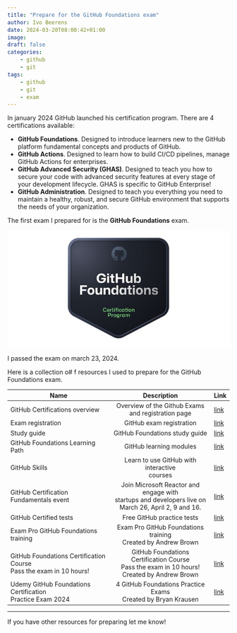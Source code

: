 ```yaml
---
title: "Prepare for the GitHub Foundations exam"
author: Ivo Beerens
date: 2024-03-20T08:00:42+01:00
image: 
draft: false
categories:
    - github
    - git
tags:
    - github
    - git
    - exam
---
```


In january 2024 GitHub launched his certification program. There are 4 certifications available:

- **GitHub Foundations**. Designed to introduce learners new to the GitHub platform fundamental concepts and products of GitHub.
- **GitHub Actions**. Designed to learn how to build CI/CD pipelines, manage GitHub Actions for enterprises.
- **GitHub Advanced Security (GHAS)**. Designed to teach you how to secure your code with advanced security features at every stage of your development lifecycle. GHAS is specific to GitHub Enterprise!
- **GitHub Administration**. Designed to teach you everything you need to maintain a healthy, robust, and secure GitHub environment that supports the needs of your organization. 

The first exam I prepared for is the **GitHub Foundations** exam.

![ghfoundations](images/ghfoundations.jpeg)

I passed the exam on march 23, 2024.

Here is a collection o# f resources I used to prepare for the GitHub Foundations exam.

|**Name** | **Description** | **Link** | 
| --- | :---: | --- | 
| GitHub Certifications overview | Overview of the Github Exams <br/> and registration page |  [link](https://resources.github.com/learn/certifications/)
| Exam registration | GitHub exam registration | [link](https://examregistration.github.com/) |
| Study guide | GitHub Foundations study guide | [link](https://assets.ctfassets.net/wfutmusr1t3h/1kmMx7AwI4qH8yIZgOmQlP/79e6ff1dfdee589d84a24dd763b1eef7/github-foundations-exam-study-guide__1_.pdf) |
| GitHub Foundations Learning Path | GitHub learning modules |  [link](https://aka.ms/learn/github-foundations) | 
| GitHub Skills | Learn to use GitHub with interactive <br/> courses | [link](https://skills.github.com/)
| GitHub Certification Fundamentals event | Join Microsoft Reactor and engage with <br/> startups and developers live on <br/> March 26, April 2, 9 and 16.| [link](https://developer.microsoft.com/en-us/reactor/series/S-1298/) |
| GitHub Certified tests | Free GitHub practice tests | [link](https://ghcertified.com/) |
| Exam Pro GitHub Foundations training | Exam Pro GitHub Foundations training <br/> Created by Andrew Brown | [link](https://www.exampro.co/github-foundations) 
| GitHub Foundations Certification Course <br/> Pass the exam in 10 hours! | GitHub Foundations Certification Course <br/> Pass the exam in 10 hours! <br/> Created by Andrew Brown | [link](https://youtu.be/Jdc0i7RcBv8?si=qLh345Hjupre41qk)
| Udemy GitHub Foundations Certification <br/> Practice Exam 2024 | 4 GitHub Foundations Practice Exams <br/> Created by Bryan Krausen | [link](https://www.udemy.com/course/github-foundations/) |
---

If you have other resources for preparing let me know!